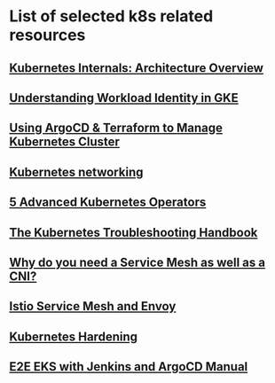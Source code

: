 # List of selected k8s related resources

##  [Kubernetes Internals: Architecture Overview](https://github.com/cloudon-one/k8s-resources/blob/main/Kubernetes%20Internals%20Architecture%20Overview.md)

##  [Understanding Workload Identity in GKE](https://github.com/cloudon-one/k8s-resources/blob/main/Understanding%20Workload%20Identity%20in%20GKE.md)

##  [Using ArgoCD & Terraform to Manage Kubernetes Cluster](https://github.com/cloudon-one/k8s-resources/blob/main/Using%20ArgoCD%20&%20Terraform%20to%20Manage%20Kubernetes.md)

## [Kubernetes networking](https://github.com/cloudon-one/k8s-resources/blob/main/k8s%20networking.md)

## [5 Advanced Kubernetes Operators](https://github.com/cloudon-one/k8s-resources/blob/main/5%20Advanced%20Kubernetes%20Operators.md)

## [The Kubernetes Troubleshooting Handbook](https://github.com/cloudon-one/k8s-resources/blob/main/The%20Kubernetes%20Troubleshooting%20Handbook.md)

## [Why do you need a Service Mesh as well as a CNI?](https://github.com/cloudon-one/k8s-resources/blob/main/Why%20do%20you%20need%20a%20Service%20Mesh%20and%20CNI.md)

## [Istio Service Mesh and Envoy](https://github.com/cloudon-one/k8s-resources/blob/main/Istio%20Service%20Mesh%20and%20Envoy.md)

## [Kubernetes Hardening](https://github.com/cloudon-one/k8s-resources/blob/main/Kubernetes%20Hardening.md)

## [E2E EKS with Jenkins and ArgoCD Manual](https://github.com/cloudon-one/k8s-resources/blob/main/End-to-End%20DevSecOps%20Kubernetes.md)